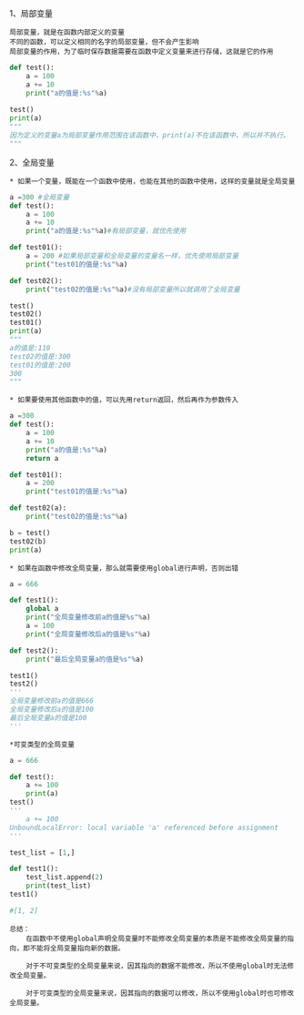 1、局部变量

    
    局部变量，就是在函数内部定义的变量
    不同的函数，可以定义相同的名字的局部变量，但不会产生影响
    局部变量的作用，为了临时保存数据需要在函数中定义变量来进行存储，这就是它的作用

```python
def test():
    a = 100
    a += 10
    print("a的值是:%s"%a)
    
test()
print(a)
"""
因为定义的变量a为局部变量作用范围在该函数中，print(a)不在该函数中，所以并不执行。
"""
```
2、全局变量

    * 如果一个变量，既能在一个函数中使用，也能在其他的函数中使用，这样的变量就是全局变量
 
```python
a =300 #全局变量
def test():
    a = 100
    a += 10
    print("a的值是:%s"%a)#有局部变量，就优先使用

def test01():
    a = 200 #如果局部变量和全局变量的变量名一样，优先使用局部变量
    print("test01的值是:%s"%a)

def test02():
    print("test02的值是:%s"%a)#没有局部变量所以就调用了全局变量

test()
test02()
test01()
print(a)
"""
a的值是:110
test02的值是:300
test01的值是:200
300
"""
``` 

    * 如果要使用其他函数中的值，可以先用return返回，然后再作为参数传入
 
```python
a =300
def test():
    a = 100
    a += 10
    print("a的值是:%s"%a)
    return a

def test01():
    a = 200
    print("test01的值是:%s"%a)

def test02(a):
    print("test02的值是:%s"%a)

b = test()
test02(b)
print(a)
```  

    * 如果在函数中修改全局变量，那么就需要使用global进行声明，否则出错
    
```python
a = 666

def test1():
    global a
    print("全局变量修改前a的值是%s"%a)
    a = 100
    print("全局变量修改后a的值是%s"%a)

def test2():
    print("最后全局变量a的值是%s"%a)

test1()
test2()
'''
全局变量修改前a的值是666
全局变量修改后a的值是100
最后全局变量a的值是100
'''
```

    *可变类型的全局变量
    
```python
a = 666

def test():
    a += 100
    print(a)
test()
'''
    a += 100
UnboundLocalError: local variable 'a' referenced before assignment
'''

test_list = [1,]

def test1():
    test_list.append(2)
    print(test_list)
test1()

#[1, 2]
```

    总结：
        在函数中不使用global声明全局变量时不能修改全局变量的本质是不能修改全局变量的指向，即不能将全局变量指向新的数据。
        
        对于不可变类型的全局变量来说，因其指向的数据不能修改，所以不使用global时无法修改全局变量。
        
        对于可变类型的全局变量来说，因其指向的数据可以修改，所以不使用global时也可修改全局变量。

